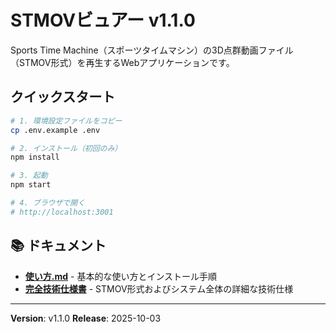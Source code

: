# STMOVビュアー v1.1.0

Sports Time Machine（スポーツタイムマシン）の3D点群動画ファイル（STMOV形式）を再生するWebアプリケーションです。

## クイックスタート

```bash
# 1. 環境設定ファイルをコピー
cp .env.example .env

# 2. インストール（初回のみ）
npm install

# 3. 起動
npm start

# 4. ブラウザで開く
# http://localhost:3001
```

## 📚 ドキュメント

- **[使い方.md](./使い方.md)** - 基本的な使い方とインストール手順
- **[完全技術仕様書](./STMOV_COMPLETE_REFERENCE_20251009.md)** - STMOV形式およびシステム全体の詳細な技術仕様

---

**Version**: v1.1.0
**Release**: 2025-10-03
